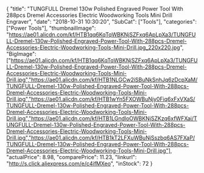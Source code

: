 {
	"title": "TUNGFULL Dremel 130w Polished Engraved Power Tool With 288pcs Dremel Accessories Electric Woodworking Tools Mini Drill Engraver",
	"date": "2018-10-31 10:30:20",
	"SubCat": ["Tools"],
	"categories": ["Power Tools"],
	"thumbnailImage": "https://ae01.alicdn.com/kf/HTB1qq6KqTqWBKNjSZFxq6ApLpXa3/TUNGFULL-Dremel-130w-Polished-Engraved-Power-Tool-With-288pcs-Dremel-Accessories-Electric-Woodworking-Tools-Mini-Drill.jpg_220x220.jpg",
	"BigImage": ["https://ae01.alicdn.com/kf/HTB1qq6KqTqWBKNjSZFxq6ApLpXa3/TUNGFULL-Dremel-130w-Polished-Engraved-Power-Tool-With-288pcs-Dremel-Accessories-Electric-Woodworking-Tools-Mini-Drill.jpg","https://ae01.alicdn.com/kf/HTB1NLGCw2iSBuNkSnhJq6zDcpXaM/TUNGFULL-Dremel-130w-Polished-Engraved-Power-Tool-With-288pcs-Dremel-Accessories-Electric-Woodworking-Tools-Mini-Drill.jpg","https://ae01.alicdn.com/kf/HTB1wYn5FXOWBuNjy0Fiq6xFxVXaS/TUNGFULL-Dremel-130w-Polished-Engraved-Power-Tool-With-288pcs-Dremel-Accessories-Electric-Woodworking-Tools-Mini-Drill.jpg","https://ae01.alicdn.com/kf/HTB1LGndloOWBKNjSZKzq6xfWFXai/TUNGFULL-Dremel-130w-Polished-Engraved-Power-Tool-With-288pcs-Dremel-Accessories-Electric-Woodworking-Tools-Mini-Drill.jpg","https://ae01.alicdn.com/kf/HTB1kT2LFXuWBuNjSszbq6AS7FXaP/TUNGFULL-Dremel-130w-Polished-Engraved-Power-Tool-With-288pcs-Dremel-Accessories-Electric-Woodworking-Tools-Mini-Drill.jpg"],
	"actualPrice": 8.98,
	"comparePrice": 11.23,
	"linkurl": "http://s.click.aliexpress.com/e/c4ifMXeo",
	"inStock": 72
}
